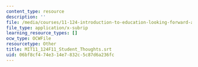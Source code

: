 ```yaml
---
content_type: resource
description: ''
file: /media/courses/11-124-introduction-to-education-looking-forward-and-looking-back-on-education-fall-2011/06bf8cf474e314e7832c5c87d6a236fc_MIT11_124F11_Student_Thoughts.srt
file_type: application/x-subrip
learning_resource_types: []
ocw_type: OCWFile
resourcetype: Other
title: MIT11_124F11_Student_Thoughts.srt
uid: 06bf8cf4-74e3-14e7-832c-5c87d6a236fc
---
```

